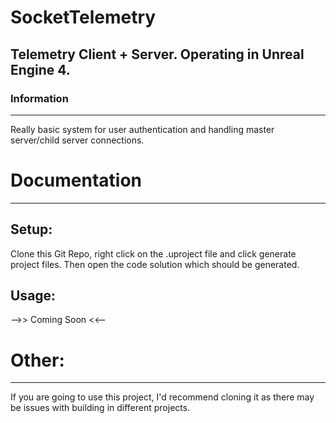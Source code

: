 # SocketTelemetry
## Telemetry Client + Server. Operating in Unreal Engine 4.


### Information 
-------------
Really basic system for user authentication and handling master server/child server connections.


# Documentation
-------------

## Setup:
Clone this Git Repo, right click on the .uproject file and click generate project files.
Then open the code solution which should be generated.

## Usage:
-->> Coming Soon <<--

# Other:
-------------
If you are going to use this project, I'd recommend cloning it as there may be issues with building in different projects.
